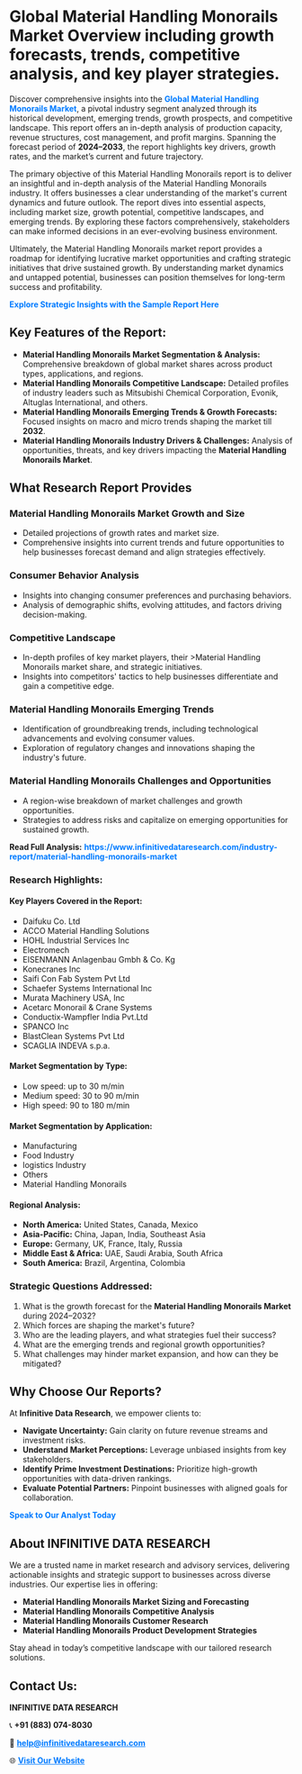 <h1>Global Material Handling Monorails Market Overview including growth forecasts, trends, competitive analysis, and key player strategies.</h1>
<p>
Discover comprehensive insights into the 
<a href="https://www.infinitivedataresearch.com/industry-report/material-handling-monorails-market" rel="dofollow" style="color: #007BFF; text-decoration: none;"><strong>Global Material Handling Monorails Market</strong></a>, a pivotal industry segment analyzed through its historical development, emerging trends, growth prospects, and competitive landscape. This report offers an in-depth analysis of production capacity, revenue structures, cost management, and profit margins. Spanning the forecast period of <strong>2024–2033</strong>, the report highlights key drivers, growth rates, and the market’s current and future trajectory.
</p>
<p>
The primary objective of this Material Handling Monorails report is to deliver an insightful and in-depth analysis of the Material Handling Monorails industry. It offers businesses a clear understanding of the market's current dynamics and future outlook. The report dives into essential aspects, including market size, growth potential, competitive landscapes, and emerging trends. By exploring these factors comprehensively, stakeholders can make informed decisions in an ever-evolving business environment.
</p>
<p>
Ultimately, the Material Handling Monorails market report provides a roadmap for identifying lucrative market opportunities and crafting strategic initiatives that drive sustained growth. By understanding market dynamics and untapped potential, businesses can position themselves for long-term success and profitability.
</p>
<p>
<a href="https://www.infinitivedataresearch.com/request-sample/reportId=103402" style="color: #007BFF; text-decoration: none;"><strong>Explore Strategic Insights with the Sample Report Here</strong></a>
</p>

<h2>Key Features of the Report:</h2>
<ul>
<li><strong>Material Handling Monorails Market Segmentation & Analysis:</strong> Comprehensive breakdown of global market shares across product types, applications, and regions.</li>
<li><strong>Material Handling Monorails Competitive Landscape:</strong> Detailed profiles of industry leaders such as Mitsubishi Chemical Corporation, Evonik, Altuglas International, and others.</li>
<li><strong>Material Handling Monorails Emerging Trends & Growth Forecasts:</strong> Focused insights on macro and micro trends shaping the market till <strong>2032</strong>.</li>
<li><strong>Material Handling Monorails Industry Drivers & Challenges:</strong> Analysis of opportunities, threats, and key drivers impacting the <strong>Material Handling Monorails Market</strong>.</li>
</ul>

<h2>What Research Report Provides</h2>
<h3>Material Handling Monorails Market Growth and Size</h3>
<ul>
<li>Detailed projections of growth rates and market size.</li>
<li>Comprehensive insights into current trends and future opportunities to help businesses forecast demand and align strategies effectively.</li>
</ul>

<h3>Consumer Behavior Analysis</h3>
<ul>
<li>Insights into changing consumer preferences and purchasing behaviors.</li>
<li>Analysis of demographic shifts, evolving attitudes, and factors driving decision-making.</li>
</ul>

<h3>Competitive Landscape</h3>
<ul>
<li>In-depth profiles of key market players, their >Material Handling Monorails market share, and strategic initiatives.</li>
<li>Insights into competitors' tactics to help businesses differentiate and gain a competitive edge.</li>
</ul>

<h3>Material Handling Monorails Emerging Trends</h3>
<ul>
<li>Identification of groundbreaking trends, including technological advancements and evolving consumer values.</li>
<li>Exploration of regulatory changes and innovations shaping the industry's future.</li>
</ul>

<h3>Material Handling Monorails Challenges and Opportunities</h3>
<ul>
<li>A region-wise breakdown of market challenges and growth opportunities.</li>
<li>Strategies to address risks and capitalize on emerging opportunities for sustained growth.</li>
</ul>
<p><strong>Read Full Analysis:</strong> <a href="https://www.infinitivedataresearch.com/industry-report/material-handling-monorails-market" rel="dofollow" style="color: #007BFF; text-decoration: none;"><strong>https://www.infinitivedataresearch.com/industry-report/material-handling-monorails-market</strong></a></p>
<h3>Research Highlights:</h3>
<h4>Key Players Covered in the Report:</h4>
<ul><li>Daifuku Co. Ltd</li><li>ACCO Material Handling Solutions</li><li>HOHL Industrial Services Inc</li><li>Electromech</li><li>EISENMANN Anlagenbau Gmbh &amp; Co. Kg</li><li>Konecranes Inc</li><li>Saifi Con Fab System Pvt Ltd</li><li>Schaefer Systems International Inc</li><li>Murata Machinery USA, Inc</li><li>Acetarc Monorail &amp; Crane Systems</li><li>Conductix-Wampfler India Pvt.Ltd</li><li>SPANCO Inc</li><li>BlastClean Systems Pvt Ltd</li><li>SCAGLIA INDEVA s.p.a.</li></ul>
<h4>Market Segmentation by Type:</h4>
<ul><li>Low speed: up to 30 m/min</li><li>Medium speed: 30 to 90 m/min</li><li>High speed: 90 to 180 m/min</li></ul>
<h4>Market Segmentation by Application:</h4>
<ul><li>Manufacturing</li><li>Food Industry</li><li>logistics Industry</li><li>Others</li><li>Material Handling Monorails</li></ul>

<h4>Regional Analysis:</h4>
<ul>
<li><strong>North America:</strong> United States, Canada, Mexico</li>
<li><strong>Asia-Pacific:</strong> China, Japan, India, Southeast Asia</li>
<li><strong>Europe:</strong> Germany, UK, France, Italy, Russia</li>
<li><strong>Middle East & Africa:</strong> UAE, Saudi Arabia, South Africa</li>
<li><strong>South America:</strong> Brazil, Argentina, Colombia</li>
</ul>

<h3>Strategic Questions Addressed:</h3>
<ol>
<li>What is the growth forecast for the <strong>Material Handling Monorails Market</strong> during 2024–2032?</li>
<li>Which forces are shaping the market's future?</li>
<li>Who are the leading players, and what strategies fuel their success?</li>
<li>What are the emerging trends and regional growth opportunities?</li>
<li>What challenges may hinder market expansion, and how can they be mitigated?</li>
</ol>

<h2>Why Choose Our Reports?</h2>
<p>At <strong>Infinitive Data Research</strong>, we empower clients to:</p>
<ul>
<li><strong>Navigate Uncertainty:</strong> Gain clarity on future revenue streams and investment risks.</li>
<li><strong>Understand Market Perceptions:</strong> Leverage unbiased insights from key stakeholders.</li>
<li><strong>Identify Prime Investment Destinations:</strong> Prioritize high-growth opportunities with data-driven rankings.</li>
<li><strong>Evaluate Potential Partners:</strong> Pinpoint businesses with aligned goals for collaboration.</li>
</ul>
<p><a href="https://www.infinitivedataresearch.com/industry-report/material-handling-monorails-market" rel="dofollow" style="color: #007BFF; text-decoration: none;"><strong>Speak to Our Analyst Today</strong></a></p>

<h2>About INFINITIVE DATA RESEARCH</h2>
<p>We are a trusted name in market research and advisory services, delivering actionable insights and strategic support to businesses across diverse industries. Our expertise lies in offering:</p>
<ul>
<li><strong>Material Handling Monorails Market Sizing and Forecasting</strong></li>
<li><strong>Material Handling Monorails Competitive Analysis</strong></li>
<li><strong>Material Handling Monorails Customer Research</strong></li>
<li><strong>Material Handling Monorails Product Development Strategies</strong></li>
</ul>
<p>Stay ahead in today’s competitive landscape with our tailored research solutions.</p>

<h2>Contact Us:</h2>
<p><strong>INFINITIVE DATA RESEARCH</strong></p>
<p>📞 <strong>+91 (883) 074-8030</strong></p>
<p>📧 <strong><a href="mailto:help@infinitivedataresearch.com" style="color: #007BFF;">help@infinitivedataresearch.com</a></strong></p>
<p>🌐 <strong><a href="https://www.infinitivedataresearch.com" rel="dofollow" style="color: #007BFF;">Visit Our Website</a></strong></p>
